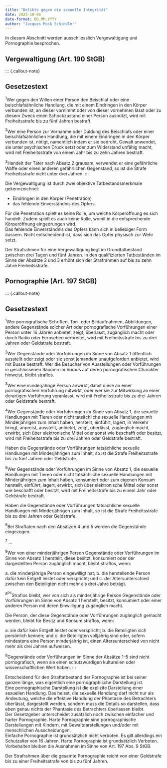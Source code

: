 ```yaml
---
title: "Delikte gegen die sexuelle Integrität"
date: 2025-10-06
date-format: DD.MM.YYYY
author: "Jacques Mock Schindler"
---
```


In diesem Abschnitt werden ausschliesslich Vergewaltigung und
Pornographie besprochen.

## Vergewaltigung (Art. 190 StGB)

::: {.callout-note}
## Gesetzestext

$^1$Wer gegen den Willen einer Person den Beischlaf oder eine
beischlafsähnliche Handlung, die mit einem Eindringen in den Körper
verbunden ist, an dieser vornimmt oder von dieser vornehmen lässt oder
zu diesem Zweck einen Schockzustand einer Person ausnützt, wird mit
Freiheitsstrafe bis zu fünf Jahren bestraft. 

$^2$Wer eine Person zur Vornahme oder Duldung des Beischlafs oder einer
beischlafsähnlichen Handlung, die mit einem Eindringen in den Körper
verbunden ist, nötigt, namentlich indem er sie bedroht, Gewalt anwendet,
sie unter psychischen Druck setzt oder zum Widerstand unfähig macht,
wird mit Freiheitsstrafe von einem Jahr bis zu zehn Jahren bestraft. 

$^3$Handelt der Täter nach Absatz 2 grausam, verwendet er eine gefährliche
Waffe oder einen anderen gefährlichen Gegenstand, so ist die Strafe
Freiheitsstrafe nicht unter drei Jahren.
:::

Die Vergewaltigung ist durch zwei objektive Tatbestandsmerkmale
gekennzeichnet:

* Eindringen in den Körper (Penetration)
* das fehlende Einverständnis des Opfers.

Für die Penetration spielt es keine Rolle, um welche Körperöffnung es
sich handelt. Zudem spielt es auch keine Rolle, womit in die
entsprechende Körperöffnung eingedrungen wird.  
Das fehlende Einverständnis des Opfers kann sich in beliebiger Form
äussern. Nicht entscheidend ist, dass sich das Opfer physisch zur Wehr
setzt. 

Der Strafrahmen für eine Vergewaltigung liegt im Grundtatbestand
zwischen drei Tagen und fünf Jahren. In den qualifizierten Tatbeständen
im Sinne der Absätze 2 und 3 erhöht sich der Strafrahmen auf bis zu zehn
Jahre Freiheitsstrafe.

## Pornographie (Art. 197 StGB)

::: {.callout-note}
## Gesetzestext

$^1$Wer pornografische Schriften, Ton- oder Bildaufnahmen, Abbildungen, andere Gegenstände solcher Art oder pornografische Vorführungen einer Person unter 16 Jahren anbietet, zeigt, überlässt, zugänglich macht oder durch Radio oder Fernsehen verbreitet, wird mit Freiheitsstrafe bis zu drei Jahren oder Geldstrafe bestraft.

$^2$Wer Gegenstände oder Vorführungen im Sinne von Absatz 1 öffentlich ausstellt oder zeigt oder sie sonst jemandem unaufgefordert anbietet, wird mit Busse bestraft. Wer die Besucher von Ausstellungen oder Vorführungen in geschlossenen Räumen im Voraus auf deren pornografischen Charakter hinweist, bleibt straflos.

$^3$Wer eine minderjährige Person anwirbt, damit diese an einer pornografischen Vorführung mitwirkt, oder wer sie zur Mitwirkung an einer derartigen Vorführung veranlasst, wird mit Freiheitsstrafe bis zu drei Jahren oder Geldstrafe bestraft.

$^4$Wer Gegenstände oder Vorführungen im Sinne von Absatz 1, die sexuelle Handlungen mit Tieren oder nicht tatsächliche sexuelle Handlungen mit Minderjährigen zum Inhalt haben, herstellt, einführt, lagert, in Verkehr bringt, anpreist, ausstellt, anbietet, zeigt, überlässt, zugänglich macht, erwirbt, sich über elektronische Mittel oder sonst wie beschafft oder besitzt, wird mit Freiheitsstrafe bis zu drei Jahren oder Geldstrafe bestraft.

Haben die Gegenstände oder Vorführungen tatsächliche sexuelle Handlungen mit Minderjährigen zum Inhalt, so ist die Strafe Freiheitsstrafe bis zu fünf Jahren oder Geldstrafe.

$^5$Wer Gegenstände oder Vorführungen im Sinne von Absatz 1, die sexuelle Handlungen mit Tieren oder nicht tatsächliche sexuelle Handlungen mit Minderjährigen zum Inhalt haben, konsumiert oder zum eigenen Konsum herstellt, einführt, lagert, erwirbt, sich über elektronische Mittel oder sonst wie beschafft oder besitzt, wird mit Freiheitsstrafe bis zu einem Jahr oder Geldstrafe bestraft.

Haben die Gegenstände oder Vorführungen tatsächliche sexuelle Handlungen mit Minderjährigen zum Inhalt, so ist die Strafe Freiheitsstrafe bis zu drei Jahren oder Geldstrafe.

$^6$Bei Straftaten nach den Absätzen 4 und 5 werden die Gegenstände eingezogen.

$^7$ …

$^8$Wer von einer minderjährigen Person Gegenstände oder Vorführungen im Sinne von Absatz 1 herstellt, diese besitzt, konsumiert oder der dargestellten Person zugänglich macht, bleibt straflos, wenn:

a. die minderjährige Person eingewilligt hat;
b. die herstellende Person dafür kein Entgelt leistet oder verspricht; und
c. der Altersunterschied zwischen den Beteiligten nicht mehr als drei Jahre beträgt.

$^{8^{bis}}$Straflos bleibt, wer von sich als minderjährige Person Gegenstände oder Vorführungen im Sinne von Absatz 1 herstellt, besitzt, konsumiert oder einer anderen Person mit deren Einwilligung zugänglich macht.

Die Person, der diese Gegenstände oder Vorführungen zugänglich gemacht werden, bleibt für Besitz und Konsum straflos, wenn:

a. sie dafür kein Entgelt leistet oder verspricht;
b. die Beteiligten sich persönlich kennen; und
c. die Beteiligten volljährig sind oder, sofern mindestens eine Person
minderjährig ist, einen Altersunterschied von nicht mehr als drei
Jahren aufweisen.

$^9$Gegenstände oder Vorführungen im Sinne der Absätze 1–5 sind nicht
pornografisch, wenn sie einen schutzwürdigen kulturellen oder
wissenschaftlichen Wert haben.
:::

Entscheidend für den Straftatbestand der Pornographie ist bei seiner
ganzen länge, was eigentlich eine pornographische Darstellung ist.  
Eine pornographische Darstellung ist die explizite Darstellung einer
sexuellen Handlung. Das heisst, die sexuelle Handlung darf nicht nur als
Andeutung, welche die effektive Handlung der Phantasie des Betrachters
überlässt, dargestellt werden, sondern muss die Details so darstellen,
dass eben genau nichts der Phantasie des Betrachters überlassen bleibt.  
Der Gesetzgeber unterscheidet zusätzlich noch zwischen einfacher und
harter Pornographie. Harte Pornographie sind pornographische
Darstellungen mit Kindern, mit Gewaltdarstellungen und/oder mit
menschlichen Ausscheidungen.  
Einfache Pornographie ist grundsätzlich nicht verboten. Es gilt
allerdings ein Schutzalter von 16 Jahren. Harte Pornographie ist
grundsätzlich Verboten. Vorbehalten bleiben die Ausnahmen im Sinne von
Art. 197 Abs. 9 StGB.

Der Strafrahmen über die gesamte Pornographie reicht von einer
Geldstrafe bis zu einer Freiheitsstrafe von bis zu fünf Jahren.